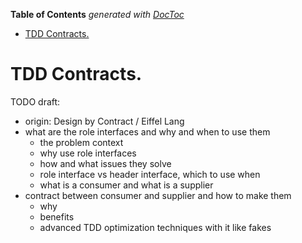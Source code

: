 <!-- START doctoc generated TOC please keep comment here to allow auto update -->
<!-- DON'T EDIT THIS SECTION, INSTEAD RE-RUN doctoc TO UPDATE -->
**Table of Contents**  *generated with [DocToc](https://github.com/thlorenz/doctoc)*

- [TDD Contracts.](#tdd-contracts)

<!-- END doctoc generated TOC please keep comment here to allow auto update -->

# TDD Contracts.

TODO draft:
- origin: Design by Contract / Eiffel Lang
- what are the role interfaces and why and when to use them
    * the problem context
    * why use role interfaces
    * how and what issues they solve
    * role interface vs header interface, which to use when
    * what is a consumer and what is a supplier 
- contract between consumer and supplier and how to make them
    * why
    * benefits
    * advanced TDD optimization techniques with it like fakes
